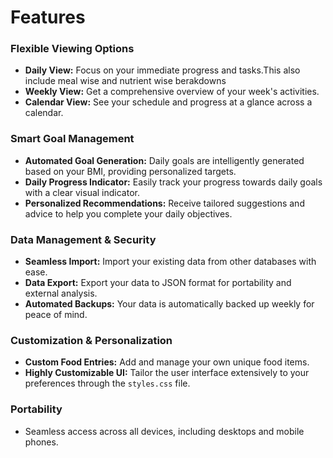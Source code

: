 # Features

### Flexible Viewing Options
*   **Daily View:** Focus on your immediate progress and tasks.This also include meal wise and nutrient wise berakdowns
*   **Weekly View:** Get a comprehensive overview of your week's activities.
*   **Calendar View:** See your schedule and progress at a glance across a calendar.

### Smart Goal Management
*   **Automated Goal Generation:** Daily goals are intelligently generated based on your BMI, providing personalized targets.
*   **Daily Progress Indicator:** Easily track your progress towards daily goals with a clear visual indicator.
*   **Personalized Recommendations:** Receive tailored suggestions and advice to help you complete your daily objectives.

### Data Management & Security
*   **Seamless Import:** Import your existing data from other databases with ease.
*   **Data Export:** Export your data to JSON format for portability and external analysis.
*   **Automated Backups:** Your data is automatically backed up weekly for peace of mind.

### Customization & Personalization
*   **Custom Food Entries:** Add and manage your own unique food items.
*   **Highly Customizable UI:** Tailor the user interface extensively to your preferences through the `styles.css` file.

### Portability
* Seamless access across all devices, including desktops and mobile phones.
